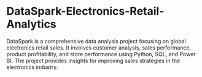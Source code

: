 # DataSpark-Electronics-Retail-Analytics
DataSpark is a comprehensive data analysis project focusing on global electronics retail sales. It involves customer analysis, sales performance, product profitability, and store performance using Python, SQL, and Power BI. The project provides insights for improving sales strategies in the electronics industry.
